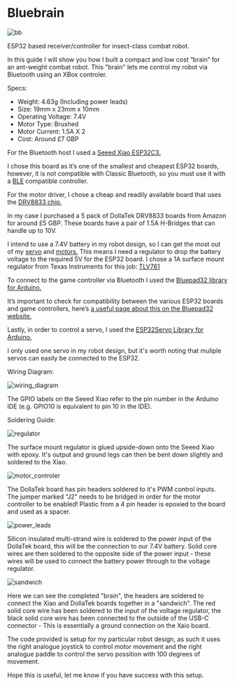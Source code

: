 # Bluebrain

![bb](https://github.com/user-attachments/assets/3658e646-d5ac-4ee3-abab-b1aa27923d45)

ESP32 based receiver/controller for insect-class combat robot.

In this guide I will show you how I built a compact and low cost “brain” for an ant-weight combat robot. This "brain" lets me control my robot via Bluetooth using an XBox controler.

Specs:

* Weight: 4.63g (Including power leads)
* Size: 19mm x 23mm x 10mm
* Operating Voltage: 7.4V
* Motor Type: Brushed
* Motor Current: 1.5A X 2
* Cost: Around £7 GBP

For the Bluetooth host I used a [Seeed Xiao ESP32C3.](https://wiki.seeedstudio.com/XIAO_ESP32C3_Getting_Started/)

I chose this board as it’s one of the smallest and cheapest ESP32 boards, however, it is not compatible with Classic Bluetooth, so you must use it with a [BLE](https://en.wikipedia.org/wiki/Bluetooth_Low_Energy) compatible controller.

For the motor driver, I chose a cheap and readily available board that uses the [DRV8833 chip.](https://www.ti.com/lit/ds/symlink/drv8833.pdf?ts=1744879168976&ref_url=https%253A%252F%252Fwww.google.com%252F)

In my case I purchased a 5 pack of DollaTek DRV8833 boards from Amazon for around £5 GBP. These boards have a pair of 1.5A H-Bridges that can handle up to 10V.

I intend to use a 7.4V battery in my robot design, so I can get the most out of my [servo](https://shop.bristolbotbuilders.com/product/servo/) and [motors.](https://shop.bristolbotbuilders.com/product/n10/) This means I need a regulator to drop the battery voltage to the required 5V for the ESP32 board. I chose a 1A surface mount regulator from Texas Instruments for this job: [TLV761](https://www.ti.com/lit/ds/symlink/tlv761.pdf?ts=1744875819716&ref_url=https%253A%252F%252Fwww.mouser.de%252F)

To connect to the game controller via Bluetooth I used the [Bluepad32 library for Arduino.](https://bluepad32.readthedocs.io/en/latest/)

It’s important to check for compatibility between the various ESP32 boards and game controllers, here’s [a useful page about this on the Bluepad32 website.](https://bluepad32.readthedocs.io/en/latest/supported_gamepads/)

Lastly, in order to control a servo, I used the [ESP32Servo Library for Arduino.](https://docs.arduino.cc/libraries/esp32servo/)

I only used one servo in my robot design, but it's worth noting that muliple servos can easily be connected to the ESP32.

Wiring Diagram:

![wiring_diagram](https://github.com/user-attachments/assets/29a46df0-f8c6-463e-b914-6bbae29d0d50)

The GPIO labels on the Seeed Xiao refer to the pin number in the Arduino IDE (e.g. GPIO10 is equivalent to pin 10 in the IDE).

Soldering Guide:

![regulator](https://github.com/user-attachments/assets/247bf1c8-e5b7-4605-bee2-b767e5aef9ed)

The surface mount regulator is glued upside-down onto the Seeed Xiao with epoxy. It's output and ground legs can then be bent down slightly and soldered to the Xiao.

![motor_controler](https://github.com/user-attachments/assets/f56de254-1fdb-48e3-8fae-282d3bd18396)

The DollaTek board has pin headers soldered to it's PWM control inputs. The jumper marked "J2" needs to be bridged in order for the motor controller to be enabled!
Plastic from a 4 pin header is epoxied to the board and used as a spacer.

![power_leads](https://github.com/user-attachments/assets/977258ee-c5d6-43e3-975d-5fe33fd15e89)

Silicon insulated multi-strand wire is soldered to the power input of the DollaTek board, this will be the connection to our 7.4V battery. Solid core wires are then soldered to the opposite side of the power input - these wires will be used to connect the battery power through to the voltage regulator.

![sandwich](https://github.com/user-attachments/assets/631930cb-3018-43ff-8106-0d52f199c941)

Here we can see the completed "brain", the headers are soldered to connect the Xiao and DollaTek boards together in a "sandwich". The red solid core wire has been soldered to the input of the voltage regulator, the black solid core wire has been connected to the outside of the USB-C connector - This is essentially a ground connection on the Xaio board.

The code provided is setup for my particular robot design, as such it uses the right analogue joystick to control motor movement and the right analogue paddle to control the servo possition with 100 degrees of movement.

Hope this is useful, let me know if you have success with this setup.






